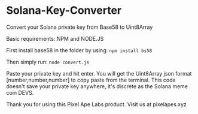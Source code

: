 # Solana-Key-Converter
 Convert your Solana private key from Base58 to Uint8Array

Basic requirements:
NPM and NODE.JS

First install base58 in the folder by using:
`npm install bs58`

Then simply run:
`node convert.js`

Paste your private key and hit enter. You will get the Uint8Array json format [number,number,number] to copy paste from the terminal.
This code doesn't save your private key anywhere, it's discrete as the Solana meme coin DEVS.

Thank you for using this Pixel Ape Labs product.
Visit us at pixelapes.xyz
